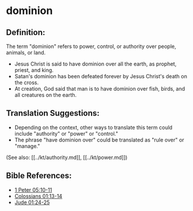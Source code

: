# dominion #

## Definition: ##

The term "dominion" refers to power, control, or authority over people, animals, or land.

* Jesus Christ is said to have dominion over all the earth, as prophet, priest, and king.
* Satan's dominion has been defeated forever by Jesus Christ's death on the cross.
* At creation, God said that man is to have dominion over fish, birds, and all creatures on the earth.

## Translation Suggestions: ##

* Depending on the context, other ways to translate this term could include "authority" or "power" or "control."
* The phrase "have dominion over" could be translated as "rule over" or "manage."

(See also: [[../kt/authority.md]], [[../kt/power.md]])

## Bible References: ##

* [1 Peter 05:10-11](en/tn/1pe/help/05/10)
* [Colossians 01:13-14](en/tn/col/help/01/13)
* [Jude 01:24-25](en/tn/jud/help/01/24)